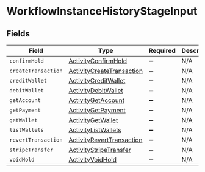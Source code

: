 # WorkflowInstanceHistoryStageInput


## Fields

| Field                                                                         | Type                                                                          | Required                                                                      | Description                                                                   |
| ----------------------------------------------------------------------------- | ----------------------------------------------------------------------------- | ----------------------------------------------------------------------------- | ----------------------------------------------------------------------------- |
| `confirmHold`                                                                 | [ActivityConfirmHold](../../models/shared/ActivityConfirmHold.md)             | :heavy_minus_sign:                                                            | N/A                                                                           |
| `createTransaction`                                                           | [ActivityCreateTransaction](../../models/shared/ActivityCreateTransaction.md) | :heavy_minus_sign:                                                            | N/A                                                                           |
| `creditWallet`                                                                | [ActivityCreditWallet](../../models/shared/ActivityCreditWallet.md)           | :heavy_minus_sign:                                                            | N/A                                                                           |
| `debitWallet`                                                                 | [ActivityDebitWallet](../../models/shared/ActivityDebitWallet.md)             | :heavy_minus_sign:                                                            | N/A                                                                           |
| `getAccount`                                                                  | [ActivityGetAccount](../../models/shared/ActivityGetAccount.md)               | :heavy_minus_sign:                                                            | N/A                                                                           |
| `getPayment`                                                                  | [ActivityGetPayment](../../models/shared/ActivityGetPayment.md)               | :heavy_minus_sign:                                                            | N/A                                                                           |
| `getWallet`                                                                   | [ActivityGetWallet](../../models/shared/ActivityGetWallet.md)                 | :heavy_minus_sign:                                                            | N/A                                                                           |
| `listWallets`                                                                 | [ActivityListWallets](../../models/shared/ActivityListWallets.md)             | :heavy_minus_sign:                                                            | N/A                                                                           |
| `revertTransaction`                                                           | [ActivityRevertTransaction](../../models/shared/ActivityRevertTransaction.md) | :heavy_minus_sign:                                                            | N/A                                                                           |
| `stripeTransfer`                                                              | [ActivityStripeTransfer](../../models/shared/ActivityStripeTransfer.md)       | :heavy_minus_sign:                                                            | N/A                                                                           |
| `voidHold`                                                                    | [ActivityVoidHold](../../models/shared/ActivityVoidHold.md)                   | :heavy_minus_sign:                                                            | N/A                                                                           |